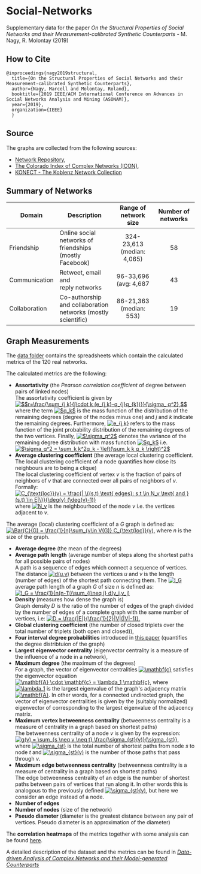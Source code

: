 # Social-Networks
Supplementary data for the paper *On the Structural Properties of Social Networks and their Measurement-calibrated Synthetic Counterparts* - M. Nagy, R. Molontay (2019)

## How to Cite
```
@inproceedings{nagy2019structural,
  title={On the Structural Properties of Social Networks and their Measurement-calibrated Synthetic Counterparts},
  author={Nagy, Marcell and Molontay, Roland},
  booktitle={2019 IEEE/ACM International Conference on Advances in Social Networks Analysis and Mining (ASONAM)},
  year={2019},
  organization={IEEE}
  }
```

## Source
The graphs are collected from the following sources: 
* [Network Repository](http://networkrepository.com), 
* [The Colorado Index of Complex Networks (ICON)](http://networkrepository.com),  
* [KONECT - The Koblenz Network Collection](http://konect.uni-koblenz.de/)

## Summary of Networks


| Domain | Description | Range of network size | Number of networks |
|-----------------|--------------------------------------------------------------|:---------------------------------------:|:--------------:|
| Friendship | Online social networks of <br> friendships (mostly Facebook) | 324-23,613 <br> (median: 4,065) | 58 |
| Communication | Retweet, email and <br> reply networks | 96-33,696 <br> (avg: 4,687 | 43 |
| Collaboration | Co-authorship and collaboration <br> networks (mostly scientific) | 86-21,363 <br> (median: 553) | 19 |



## Graph Measurements
The [data folder](./data) contains the spreadsheets which contain the calculated metrics of the 120 real networks. 

The calculated metrics are the following:
- **Assortativity** (the *Pearson correlation coefficient* of degree between pairs of linked nodes) <br> 
The assortativity coefficient is given by  <a href="https://www.codecogs.com/eqnedit.php?latex=$$r=\frac{\sum_{j,k}{j\cdot&space;k&space;(e_{j,k}-q_{j}q_{k})}}{\sigma_&space;q^2},$$" target="_blank"><img src="https://latex.codecogs.com/gif.latex?$$r=\frac{\sum_{j,k}{j\cdot&space;k&space;(e_{j,k}-q_{j}q_{k})}}{\sigma_&space;q^2},$$" title="$$r=\frac{\sum_{j,k}{j\cdot k (e_{j,k}-q_{j}q_{k})}}{\sigma_ q^2},$$" /></a> where the term <a href="https://www.codecogs.com/eqnedit.php?latex=$q_k$" target="_blank"><img src="https://latex.codecogs.com/gif.latex?$q_k$" title="$q_k$" /></a> is the mass function of the distribution of the remaining degrees (degree of the nodes minus one) and *j* and *k* indicate the remaining degrees. Furthermore, <a href="https://www.codecogs.com/eqnedit.php?latex=e_{j,k}" target="_blank"><img src="https://latex.codecogs.com/gif.latex?e_{j,k}" title="e_{j,k}" /></a> refers to the mass function of the joint probability distribution of the remaining degrees of the two vertices. 
Finally, <a href="https://www.codecogs.com/eqnedit.php?latex=$\sigma_q^2$" target="_blank"><img src="https://latex.codecogs.com/gif.latex?$\sigma_q^2$" title="$\sigma_q^2$" /></a> denotes the variance of the remaining degree distribution with mass function <a href="https://www.codecogs.com/eqnedit.php?latex=$q_k$" target="_blank"><img src="https://latex.codecogs.com/gif.latex?$q_k$" title="$q_k$" /></a>   i.e. <a href="https://www.codecogs.com/eqnedit.php?latex=$\sigma_q^2&space;=&space;\sum_k&space;k^2q_k&space;-&space;\left(\sum_k&space;k&space;q_k&space;\right)^2$" target="_blank"><img src="https://latex.codecogs.com/gif.latex?$\sigma_q^2&space;=&space;\sum_k&space;k^2q_k&space;-&space;\left(\sum_k&space;k&space;q_k&space;\right)^2$" title="$\sigma_q^2 = \sum_k k^2q_k - \left(\sum_k k q_k \right)^2$" /></a> 
- **Average clustering coefficient** (the average local clustering coefficient. The local clustering coefficient of a node  quantifies how close its neighbours are to being a clique) <br>
The local clustering coefficient of vertex *v* is the fraction of pairs of neighbors of *v* that are connected over all pairs of neighbors of *v*. Formally:
<a href="https://www.codecogs.com/eqnedit.php?latex=C_{\text{loc}}(v)&space;=&space;\frac{|&space;\{(s,t)&space;\text{&space;edges}:&space;s,t&space;\in&space;N_v&space;\text{&space;and&space;}&space;(s,t)&space;\in&space;E|\}}{\deg(v)&space;(\deg(v)-1)}" target="_blank"><img src="https://latex.codecogs.com/gif.latex?C_{\text{loc}}(v)&space;=&space;\frac{|&space;\{(s,t)&space;\text{&space;edges}:&space;s,t&space;\in&space;N_v&space;\text{&space;and&space;}&space;(s,t)&space;\in&space;E|\}}{\deg(v)&space;(\deg(v)-1)}" title="C_{\text{loc}}(v) = \frac{| \{(s,t) \text{ edges}: s,t \in N_v \text{ and } (s,t) \in E|\}}{\deg(v) (\deg(v)-1)}" /></a>
where <a href="https://www.codecogs.com/eqnedit.php?latex=N_v" target="_blank"><img src="https://latex.codecogs.com/gif.latex?N_v" title="N_v" /></a> is the neighbourhood  of the node *v* i.e. the vertices adjacent to *v*.

The average (local) clustering coefficient of a *G* graph is defined as:
<a href="https://www.codecogs.com/eqnedit.php?latex=\Bar{C}(G)&space;=&space;\frac{1}{n}\sum_{v\in&space;V(G)}&space;C_{\text{loc}}(v)," target="_blank"><img src="https://latex.codecogs.com/gif.latex?\Bar{C}(G)&space;=&space;\frac{1}{n}\sum_{v\in&space;V(G)}&space;C_{\text{loc}}(v)," title="\Bar{C}(G) = \frac{1}{n}\sum_{v\in V(G)} C_{\text{loc}}(v)," /></a> where *n* is the size of the graph.
- **Average degree** (the mean of the degrees) 
- **Average path length** (average number of steps along the shortest paths for all possible pairs of nodes) <br>
A path is a sequence of edges which connect a sequence of vertices. The distance <a href="https://www.codecogs.com/eqnedit.php?latex=d(u,v)" target="_blank"><img src="https://latex.codecogs.com/gif.latex?d(u,v)" title="d(u,v)" /></a> between the vertices *u* and *v* is the length (number of edges) of the shortest path connecting them. The <a href="https://www.codecogs.com/eqnedit.php?latex=l_G" target="_blank"><img src="https://latex.codecogs.com/gif.latex?l_G" title="l_G" /></a> average path length of a graph *G* of size *n* is defined as:
<a href="https://www.codecogs.com/eqnedit.php?latex=l_G&space;=&space;\frac{1}{n(n-1)}\sum_{i\neq&space;j}&space;d(v_i,v_j)" target="_blank"><img src="https://latex.codecogs.com/gif.latex?l_G&space;=&space;\frac{1}{n(n-1)}\sum_{i\neq&space;j}&space;d(v_i,v_j)" title="l_G = \frac{1}{n(n-1)}\sum_{i\neq j} d(v_i,v_j)" /></a>
- **Density** (measures how dense the graph is) <br>
Graph density *D* is the ratio of the number of edges of the graph divided by the number of edges of a complete graph with the same number of vertices, i.e: <a href="https://www.codecogs.com/eqnedit.php?latex=D&space;=&space;\frac{|E|}{\frac{1}{2}|V|(|V|-1)}." target="_blank"><img src="https://latex.codecogs.com/gif.latex?D&space;=&space;\frac{|E|}{\frac{1}{2}|V|(|V|-1)}." title="D = \frac{|E|}{\frac{1}{2}|V|(|V|-1)}." /></a>
- **Global clustering coefficient** (the number of closed triplets over the total number of triplets (both open and closed)), 
- **Four interval degree probabilities** introduced in [this paper](https://ieeexplore.ieee.org/abstract/document/7000748) (quantifies the degree distribtuion of the graph)
- **Largest eigenvector centrality** (eigenvector centrality is a measure of the influence of a node in a network), 
- **Maximum degree** (the maximum of the degrees) <br>
For a graph, the vector of eigenvector centralities <a href="https://www.codecogs.com/eqnedit.php?latex=\mathbf{c}" target="_blank"><img src="https://latex.codecogs.com/gif.latex?\mathbf{c}" title="\mathbf{c}" /></a> satisfies the eigenvector equation <a href="https://www.codecogs.com/eqnedit.php?latex=\mathbf{A}&space;\cdot&space;\mathbf{c}&space;=&space;\lambda_1&space;\mathbf{c}" target="_blank"><img src="https://latex.codecogs.com/gif.latex?\mathbf{A}&space;\cdot&space;\mathbf{c}&space;=&space;\lambda_1&space;\mathbf{c}" title="\mathbf{A} \cdot \mathbf{c} = \lambda_1 \mathbf{c}" /></a>, where <a href="https://www.codecogs.com/eqnedit.php?latex=\lambda_1" target="_blank"><img src="https://latex.codecogs.com/gif.latex?\lambda_1" title="\lambda_1" /></a> is the largest eigenvalue of the graph's adjacency matrix  <a href="https://www.codecogs.com/eqnedit.php?latex=\mathbf{A}" target="_blank"><img src="https://latex.codecogs.com/gif.latex?\mathbf{A}" title="\mathbf{A}" /></a>. In other words, for a connected undirected graph, the vector of eigenvector centralities is given by the (suitably normalized) eigenvector of corresponding to the largest eigenvalue of the adjacency matrix. 
- **Maximum vertex betweenness centrality** (betweenness centrality is a measure of centrality in a graph based on shortest paths) <br>
The betweenness centrality of a node *v* is given by the expression:
<a href="https://www.codecogs.com/eqnedit.php?latex=g(v)&space;=&space;\sum_{s&space;\neq&space;v&space;\neq&space;t}&space;\frac{\sigma_{st}(v)}{\sigma_{st}}," target="_blank"><img src="https://latex.codecogs.com/gif.latex?g(v)&space;=&space;\sum_{s&space;\neq&space;v&space;\neq&space;t}&space;\frac{\sigma_{st}(v)}{\sigma_{st}}," title="g(v) = \sum_{s \neq v \neq t} \frac{\sigma_{st}(v)}{\sigma_{st}}," /></a> where <a href="https://www.codecogs.com/eqnedit.php?latex=\sigma_{st}" target="_blank"><img src="https://latex.codecogs.com/gif.latex?\sigma_{st}" title="\sigma_{st}" /></a> is the total number of shortest paths from node *s* to node *t* and <a href="https://www.codecogs.com/eqnedit.php?latex=\sigma_{st}(v)" target="_blank"><img src="https://latex.codecogs.com/gif.latex?\sigma_{st}(v)" title="\sigma_{st}(v)" /></a> is the number of those paths that pass through *v*.
- **Maximum edge betweenness centrality** (betweenness centrality is a measure of centrality in a graph based on shortest paths) <br>
The edge betweenness centrality of an edge is the number of shortest paths between pairs of vertices that run along it. In other words this is analogous to the previously defined <a href="https://www.codecogs.com/eqnedit.php?latex=\sigma_{st}(v)" target="_blank"><img src="https://latex.codecogs.com/gif.latex?\sigma_{st}(v)" title="\sigma_{st}(v)" /></a>, but here we consider an edge instead of a node.
- **Number of edges**
- **Number of nodes** (size of the network) 
- **Pseudo diameter** (diameter is the greatest distance between any pair of vertices. Pseudo diameter is an approximation of the diameter)

The **correlation heatmaps** of the metrics together with some analysis can be found [here](./correlations.md).

A detailed description of the dataset and the metrics can be found in [*Data-driven Analysis of Complex Networks and their Model-generated Counterparts*](https://arxiv.org/abs/1810.08498)
